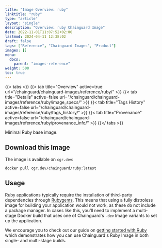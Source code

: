 ```yaml
---
title: "Image Overview: ruby"
linktitle: "ruby"
type: "article"
layout: "single"
description: "Overview: ruby Chainguard Image"
date: 2022-11-01T11:07:52+02:00
lastmod: 2024-04-11 12:38:02
draft: false
tags: ["Reference", "Chainguard Images", "Product"]
images: []
menu: 
  docs: 
    parent: "images-reference"
weight: 500
toc: true
---
```


{{< tabs >}}
{{< tab title="Overview" active=true url="/chainguard/chainguard-images/reference/ruby/" >}}
{{< tab title="Details" active=false url="/chainguard/chainguard-images/reference/ruby/image_specs/" >}}
{{< tab title="Tags History" active=false url="/chainguard/chainguard-images/reference/ruby/tags_history/" >}}
{{< tab title="Provenance" active=false url="/chainguard/chainguard-images/reference/ruby/provenance_info/" >}}
{{</ tabs >}}



<!--overview:start-->
Minimal Ruby base image.
<!--overview:end-->

## Download this Image

The image is available on `cgr.dev`:

```
docker pull cgr.dev/chainguard/ruby:latest
```


<!--body:start-->
## Usage

Ruby applications typically require the installation of third-party dependencies through [Rubygems](https://rubygems.org/). This means that using a fully distroless image for building your application would not work, as these do not include a package manager. In cases like this, you’ll need to implement a multi-stage Docker build that uses one of Chainguard's `-dev` Image variants to set up the application.

We encourage you to check out our guide on [getting started with Ruby](https://edu.chainguard.dev/chainguard/chainguard-images/getting-started/getting-started-ruby/) which demonstrates how you can use Chainguard's Ruby Image in both single- and multi-stage builds.
<!--body:end-->


